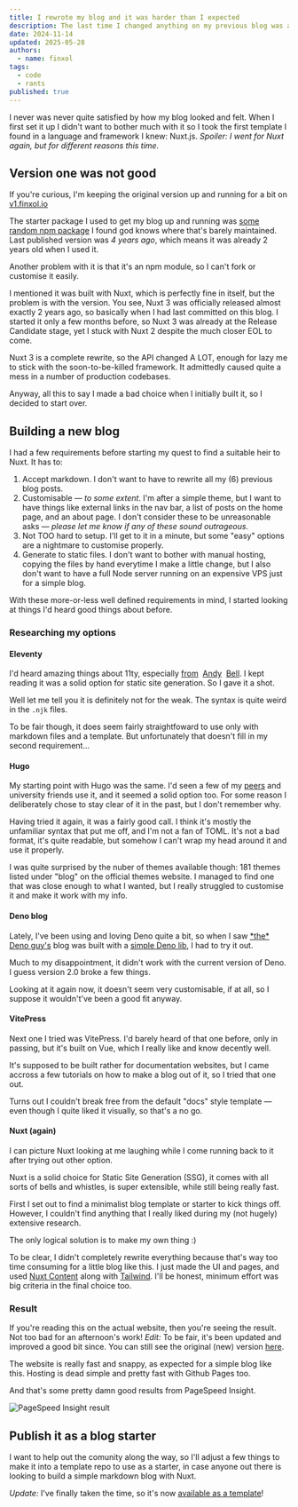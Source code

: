 ```yaml
---
title: I rewrote my blog and it was harder than I expected
description: The last time I changed anything on my previous blog was almost exactly 2 years ago. Wayyy too long. So I rewrote it completely.
date: 2024-11-14
updated: 2025-05-28
authors:
  - name: finxol
tags:
  - code
  - rants
published: true
---
```


I never was never quite satisfied by how my blog looked and felt.
When I first set it up I didn't want to bother much with it so I took the first template I found in a language and framework I knew: Nuxt.js.
_Spoiler: I went for Nuxt again, but for different reasons this time._

## Version one was not good

If you're curious, I'm keeping the original version up and running for a bit on [v1.finxol.io](https://v1.finxol.io/)

The starter package I used to get my blog up and running was [some random npm package](https://www.npmjs.com/package/@jsilva-pt/nuxt-content-theme-blog)
I found god knows where that's barely maintained.
Last published version was _4 years ago_, which means it was already 2 years old when I used it.

Another problem with it is that it's an npm module, so I can't fork or customise it easily.

I mentioned it was built with Nuxt, which is perfectly fine in itself, but the problem is with the version.
You see, Nuxt 3 was officially released almost exactly 2 years ago, so basically when I had last committed on this blog.
I started it only a few months before, so Nuxt 3 was already at the Release Candidate stage, yet I stuck with Nuxt 2 despite the much closer EOL to come.

Nuxt 3 is a complete rewrite, so the API changed A LOT, enough for lazy me to stick with the soon-to-be-killed framework.
It admittedly caused quite a mess in a number of production codebases.

Anyway, all this to say I made a bad choice when I initially built it, so I decided to start over.

## Building a new blog

I had a few requirements before starting my quest to find a suitable heir to Nuxt.
It has to:

1. Accept markdown.
  I don't want to have to rewrite all my (6) previous blog posts.
2. Customisable — _to some extent_.
  I'm after a simple theme, but I want to have things like external links in the nav bar, a list of posts on the home page, and an about page.
  I don't consider these to be unreasonable asks — _please let me know if any of these sound outrageous._
3. Not TOO hard to setup.
  I'll get to it in a minute, but some "easy" options are a nightmare to customise properly.
4. Generate to static files.
  I don't want to bother with manual hosting, copying the files by hand everytime I make a little change,
  but I also don't want to have a full Node server running on an expensive VPS just for a simple blog.

With these more-or-less well defined requirements in mind, I started looking at things I'd heard good things about before.

### Researching my options

#### Eleventy

I'd heard amazing things about 11ty, especially
[from](https://bell.bz/eleventy-excellent-truly-is-excellent/)&nbsp;
[Andy](https://bell.bz/importing-eleventy-content-into-wordpress/)&nbsp;
[Bell](https://github.com/Andy-set-studio/personal-site-eleventy).
I kept reading it was a solid option for static site generation.
So I gave it a shot.

Well let me tell you it is definitely not for the weak.
The syntax is quite weird in the `.njk` files.

To be fair though, it does seem fairly straightfoward to use only with markdown files and a template.
But unfortunately that doesn't fill in my second requirement...

#### Hugo

My starting point with Hugo was the same. I'd seen a few of my [peers](https://blog.itarow.xyz/)
and university friends use it, and it seemed a solid option too.
For some reason I deliberately chose to stay clear of it in the past, but I don't remember why.

Having tried it again, it was a fairly good call.
I think it's mostly the unfamiliar syntax that put me off, and I'm not a fan of TOML.
It's not a bad format, it's quite readable, but somehow I can't wrap my head around it and use it properly.

I was quite surprised by the nuber of themes available though: 181 themes listed under "blog" on the official themes website.
I managed to find one that was close enough to what I wanted, but I really struggled to customise it and make it work with my info.

#### Deno blog

Lately, I've been using and loving Deno quite a bit, so when I saw [\*the\* Deno guy's](https://tinyclouds.org/) blog was built with a [simple Deno lib](https://deno.land/x/blog@0.7.0),
I had to try it out.

Much to my disappointment, it didn't work with the current version of Deno.
I guess version 2.0 broke a few things.

Looking at it again now, it doesn't seem very customisable, if at all, so I suppose it wouldn't've been a good fit anyway.

#### VitePress

Next one I tried was VitePress. I'd barely heard of that one before, only in passing, but it's built on Vue, which I really like and know decently well.

It's supposed to be built rather for documentation websites, but I came accross a few tutorials on how to make a blog out of it,
so I tried that one out.

Turns out I couldn't break free from the default "docs" style template — even though I quite liked it visually,
so that's a no go.

#### Nuxt (again)

I can picture Nuxt looking at me laughing while I come running back to it after trying out other option.

Nuxt is a solid choice for Static Site Generation (SSG), it comes with all sorts of bells and whistles,
is super extensible, while still being really fast.

First I set out to find a minimalist blog template or starter to kick things off.
However, I couldn't find anything that I really liked during my (not hugely) extensive research.

The only logical solution is to make my own thing :)

To be clear, I didn't completely rewrite everything because that's way too time consuming for a little blog like this.
I just made the UI and pages, and used [Nuxt Content](https://content.nuxt.com/) along with [Tailwind](https://tailwindcss.nuxtjs.org/).
I'll be honest, minimum effort was big criteria in the final choice too.

### Result

If you're reading this on the actual website, then you're seeing the result.
Not too bad for an afternoon's work!
*Edit:* To be fair, it's been updated and improved a good bit since.
You can still see the original (new) version [here](https://finxol-blog-z6f9qqkjrjz5.deno.dev/).

The website is really fast and snappy, as expected for a simple blog like this.
Hosting is dead simple and pretty fast with Github Pages too.

And that's some pretty damn good results from PageSpeed Insight.

![PageSpeed Insight result](/posts/blog-rewrite/pagespeed-insight-result.jpg)

## Publish it as a blog starter

I want to help out the comunity along the way, so I'll adjust a few things to make it into a template repo to use as a starter,
in case anyone out there is looking to build a simple markdown blog with Nuxt.

*Update:* I've finally taken the time, so it's now [available as a template](/posts/blog-template)!
